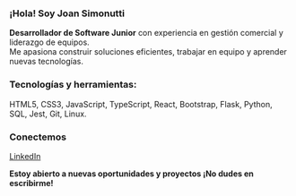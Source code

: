### ¡Hola! Soy Joan Simonutti

**Desarrollador de Software Junior** con experiencia en gestión comercial y liderazgo de equipos.  
Me apasiona construir soluciones eficientes, trabajar en equipo y aprender nuevas tecnologías.  



### Tecnologías y herramientas:

HTML5, CSS3, JavaScript, TypeScript, React, Bootstrap, Flask, Python, SQL, Jest, Git, Linux.



### Conectemos

[LinkedIn](https://www.linkedin.com/in/joansimonutti/)

**Estoy abierto a nuevas oportunidades y proyectos ¡No dudes en escribirme!**
